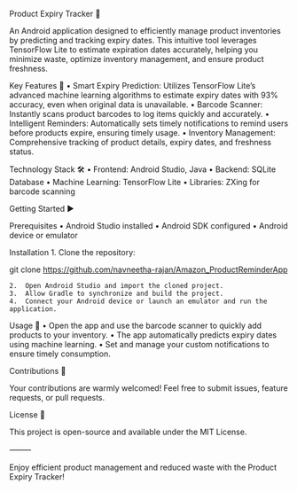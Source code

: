 Product Expiry Tracker 📱

An Android application designed to efficiently manage product inventories by predicting and tracking expiry dates. This intuitive tool leverages TensorFlow Lite to estimate expiration dates accurately, helping you minimize waste, optimize inventory management, and ensure product freshness.

Key Features 🚀
	•	Smart Expiry Prediction: Utilizes TensorFlow Lite’s advanced machine learning algorithms to estimate expiry dates with 93% accuracy, even when original data is unavailable.
	•	Barcode Scanner: Instantly scans product barcodes to log items quickly and accurately.
	•	Intelligent Reminders: Automatically sets timely notifications to remind users before products expire, ensuring timely usage.
	•	Inventory Management: Comprehensive tracking of product details, expiry dates, and freshness status.

Technology Stack 🛠️
	•	Frontend: Android Studio, Java
	•	Backend: SQLite Database
	•	Machine Learning: TensorFlow Lite
	•	Libraries: ZXing for barcode scanning

Getting Started ▶️

Prerequisites
	•	Android Studio installed
	•	Android SDK configured
	•	Android device or emulator

Installation
	1.	Clone the repository:

git clone https://github.com/navneetha-rajan/Amazon_ProductReminderApp

	2.	Open Android Studio and import the cloned project.
	3.	Allow Gradle to synchronize and build the project.
	4.	Connect your Android device or launch an emulator and run the application.

Usage 📖
	•	Open the app and use the barcode scanner to quickly add products to your inventory.
	•	The app automatically predicts expiry dates using machine learning.
	•	Set and manage your custom notifications to ensure timely consumption.

Contributions 🤝

Your contributions are warmly welcomed! Feel free to submit issues, feature requests, or pull requests.

License 📄

This project is open-source and available under the MIT License.

⸻

Enjoy efficient product management and reduced waste with the Product Expiry Tracker!
